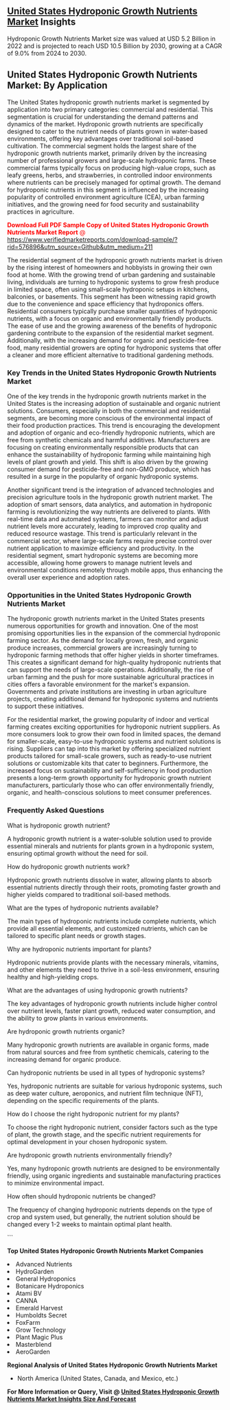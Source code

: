 <h2><a href="https://www.verifiedmarketreports.com/download-sample/?rid=576896&amp;utm_source=Github&amp;utm_medium=211" target="_blank">United States Hydroponic Growth Nutrients Market</a> Insights</h2><p>Hydroponic Growth Nutrients Market size was valued at USD 5.2 Billion in 2022 and is projected to reach USD 10.5 Billion by 2030, growing at a CAGR of 9.0% from 2024 to 2030.</p><p><h2>United States Hydroponic Growth Nutrients Market: By Application</h2><p>The United States hydroponic growth nutrients market is segmented by application into two primary categories: commercial and residential. This segmentation is crucial for understanding the demand patterns and dynamics of the market. Hydroponic growth nutrients are specifically designed to cater to the nutrient needs of plants grown in water-based environments, offering key advantages over traditional soil-based cultivation. The commercial segment holds the largest share of the hydroponic growth nutrients market, primarily driven by the increasing number of professional growers and large-scale hydroponic farms. These commercial farms typically focus on producing high-value crops, such as leafy greens, herbs, and strawberries, in controlled indoor environments where nutrients can be precisely managed for optimal growth. The demand for hydroponic nutrients in this segment is influenced by the increasing popularity of controlled environment agriculture (CEA), urban farming initiatives, and the growing need for food security and sustainability practices in agriculture.<p><span class=""><span style="color: #ff0000;"><strong>Download Full PDF Sample Copy of United States Hydroponic Growth Nutrients Market Report</strong> @ </span><a href="https://www.verifiedmarketreports.com/download-sample/?rid=576896&amp;utm_source=Github&amp;utm_medium=211" target="_blank">https://www.verifiedmarketreports.com/download-sample/?rid=576896&amp;utm_source=Github&amp;utm_medium=211</a></span></p><p>The residential segment of the hydroponic growth nutrients market is driven by the rising interest of homeowners and hobbyists in growing their own food at home. With the growing trend of urban gardening and sustainable living, individuals are turning to hydroponic systems to grow fresh produce in limited space, often using small-scale hydroponic setups in kitchens, balconies, or basements. This segment has been witnessing rapid growth due to the convenience and space efficiency that hydroponics offers. Residential consumers typically purchase smaller quantities of hydroponic nutrients, with a focus on organic and environmentally friendly products. The ease of use and the growing awareness of the benefits of hydroponic gardening contribute to the expansion of the residential market segment. Additionally, with the increasing demand for organic and pesticide-free food, many residential growers are opting for hydroponic systems that offer a cleaner and more efficient alternative to traditional gardening methods.</p><h3>Key Trends in the United States Hydroponic Growth Nutrients Market</h3><p>One of the key trends in the hydroponic growth nutrients market in the United States is the increasing adoption of sustainable and organic nutrient solutions. Consumers, especially in both the commercial and residential segments, are becoming more conscious of the environmental impact of their food production practices. This trend is encouraging the development and adoption of organic and eco-friendly hydroponic nutrients, which are free from synthetic chemicals and harmful additives. Manufacturers are focusing on creating environmentally responsible products that can enhance the sustainability of hydroponic farming while maintaining high levels of plant growth and yield. This shift is also driven by the growing consumer demand for pesticide-free and non-GMO produce, which has resulted in a surge in the popularity of organic hydroponic systems.<p>Another significant trend is the integration of advanced technologies and precision agriculture tools in the hydroponic growth nutrient market. The adoption of smart sensors, data analytics, and automation in hydroponic farming is revolutionizing the way nutrients are delivered to plants. With real-time data and automated systems, farmers can monitor and adjust nutrient levels more accurately, leading to improved crop quality and reduced resource wastage. This trend is particularly relevant in the commercial sector, where large-scale farms require precise control over nutrient application to maximize efficiency and productivity. In the residential segment, smart hydroponic systems are becoming more accessible, allowing home growers to manage nutrient levels and environmental conditions remotely through mobile apps, thus enhancing the overall user experience and adoption rates.</p><h3>Opportunities in the United States Hydroponic Growth Nutrients Market</h3><p>The hydroponic growth nutrients market in the United States presents numerous opportunities for growth and innovation. One of the most promising opportunities lies in the expansion of the commercial hydroponic farming sector. As the demand for locally grown, fresh, and organic produce increases, commercial growers are increasingly turning to hydroponic farming methods that offer higher yields in shorter timeframes. This creates a significant demand for high-quality hydroponic nutrients that can support the needs of large-scale operations. Additionally, the rise of urban farming and the push for more sustainable agricultural practices in cities offers a favorable environment for the market's expansion. Governments and private institutions are investing in urban agriculture projects, creating additional demand for hydroponic systems and nutrients to support these initiatives.<p>For the residential market, the growing popularity of indoor and vertical farming creates exciting opportunities for hydroponic nutrient suppliers. As more consumers look to grow their own food in limited spaces, the demand for smaller-scale, easy-to-use hydroponic systems and nutrient solutions is rising. Suppliers can tap into this market by offering specialized nutrient products tailored for small-scale growers, such as ready-to-use nutrient solutions or customizable kits that cater to beginners. Furthermore, the increased focus on sustainability and self-sufficiency in food production presents a long-term growth opportunity for hydroponic growth nutrient manufacturers, particularly those who can offer environmentally friendly, organic, and health-conscious solutions to meet consumer preferences.</p><h3>Frequently Asked Questions</h3><p>What is hydroponic growth nutrient?</p><p>A hydroponic growth nutrient is a water-soluble solution used to provide essential minerals and nutrients for plants grown in a hydroponic system, ensuring optimal growth without the need for soil.</p><p>How do hydroponic growth nutrients work?</p><p>Hydroponic growth nutrients dissolve in water, allowing plants to absorb essential nutrients directly through their roots, promoting faster growth and higher yields compared to traditional soil-based methods.</p><p>What are the types of hydroponic nutrients available?</p><p>The main types of hydroponic nutrients include complete nutrients, which provide all essential elements, and customized nutrients, which can be tailored to specific plant needs or growth stages.</p><p>Why are hydroponic nutrients important for plants?</p><p>Hydroponic nutrients provide plants with the necessary minerals, vitamins, and other elements they need to thrive in a soil-less environment, ensuring healthy and high-yielding crops.</p><p>What are the advantages of using hydroponic growth nutrients?</p><p>The key advantages of hydroponic growth nutrients include higher control over nutrient levels, faster plant growth, reduced water consumption, and the ability to grow plants in various environments.</p><p>Are hydroponic growth nutrients organic?</p><p>Many hydroponic growth nutrients are available in organic forms, made from natural sources and free from synthetic chemicals, catering to the increasing demand for organic produce.</p><p>Can hydroponic nutrients be used in all types of hydroponic systems?</p><p>Yes, hydroponic nutrients are suitable for various hydroponic systems, such as deep water culture, aeroponics, and nutrient film technique (NFT), depending on the specific requirements of the plants.</p><p>How do I choose the right hydroponic nutrient for my plants?</p><p>To choose the right hydroponic nutrient, consider factors such as the type of plant, the growth stage, and the specific nutrient requirements for optimal development in your chosen hydroponic system.</p><p>Are hydroponic growth nutrients environmentally friendly?</p><p>Yes, many hydroponic growth nutrients are designed to be environmentally friendly, using organic ingredients and sustainable manufacturing practices to minimize environmental impact.</p><p>How often should hydroponic nutrients be changed?</p><p>The frequency of changing hydroponic nutrients depends on the type of crop and system used, but generally, the nutrient solution should be changed every 1-2 weeks to maintain optimal plant health.</p>```</p><p><strong>Top United States Hydroponic Growth Nutrients Market Companies</strong></p><div data-test-id=""><p><li>Advanced Nutrients</li><li> HydroGarden</li><li> General Hydroponics</li><li> Botanicare Hydroponics</li><li> Atami BV</li><li> CANNA</li><li> Emerald Harvest</li><li> Humboldts Secret</li><li> FoxFarm</li><li> Grow Technology</li><li> Plant Magic Plus</li><li> Masterblend</li><li> AeroGarden</li></p><div><strong>Regional Analysis of&nbsp;United States Hydroponic Growth Nutrients Market</strong></div><ul><li dir="ltr"><p dir="ltr">North America&nbsp;(United States, Canada, and Mexico, etc.)</p></li></ul><p><strong>For More Information or Query, Visit @&nbsp;</strong><strong><a href="https://www.verifiedmarketreports.com/product/hydroponic-growth-nutrients-market/?utm_source=Github&amp;utm_medium=211" target="_blank">United States Hydroponic Growth Nutrients Market Insights Size And Forecast</a></strong></p></div>
